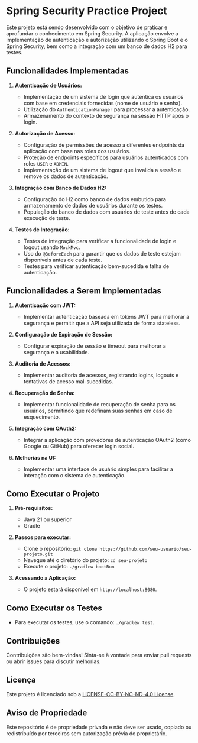 # Spring Security Practice Project

Este projeto está sendo desenvolvido com o objetivo de praticar e aprofundar o conhecimento em Spring Security. A aplicação envolve a implementação de autenticação e autorização utilizando o Spring Boot e o Spring Security, bem como a integração com um banco de dados H2 para testes.

## Funcionalidades Implementadas

1. **Autenticação de Usuários:**
   - Implementação de um sistema de login que autentica os usuários com base em credenciais fornecidas (nome de usuário e senha).
   - Utilização do `AuthenticationManager` para processar a autenticação.
   - Armazenamento do contexto de segurança na sessão HTTP após o login.

2. **Autorização de Acesso:**
   - Configuração de permissões de acesso a diferentes endpoints da aplicação com base nas roles dos usuários.
   - Proteção de endpoints específicos para usuários autenticados com roles `USER` e `ADMIN`.
   - Implementação de um sistema de logout que invalida a sessão e remove os dados de autenticação.

3. **Integração com Banco de Dados H2:**
   - Configuração do H2 como banco de dados embutido para armazenamento de dados de usuários durante os testes.
   - População do banco de dados com usuários de teste antes de cada execução de teste.

4. **Testes de Integração:**
   - Testes de integração para verificar a funcionalidade de login e logout usando `MockMvc`.
   - Uso do `@BeforeEach` para garantir que os dados de teste estejam disponíveis antes de cada teste.
   - Testes para verificar autenticação bem-sucedida e falha de autenticação.

## Funcionalidades a Serem Implementadas

1. **Autenticação com JWT:**
   - Implementar autenticação baseada em tokens JWT para melhorar a segurança e permitir que a API seja utilizada de forma stateless.

2. **Configuração de Expiração de Sessão:**
   - Configurar expiração de sessão e timeout para melhorar a segurança e a usabilidade.

3. **Auditoria de Acessos:**
   - Implementar auditoria de acessos, registrando logins, logouts e tentativas de acesso mal-sucedidas.

4. **Recuperação de Senha:**
   - Implementar funcionalidade de recuperação de senha para os usuários, permitindo que redefinam suas senhas em caso de esquecimento.

5. **Integração com OAuth2:**
   - Integrar a aplicação com provedores de autenticação OAuth2 (como Google ou GitHub) para oferecer login social.

6. **Melhorias na UI:**
   - Implementar uma interface de usuário simples para facilitar a interação com o sistema de autenticação.

## Como Executar o Projeto

1. **Pré-requisitos:**
   - Java 21 ou superior
   - Gradle

2. **Passos para executar:**
   - Clone o repositório: `git clone https://github.com/seu-usuario/seu-projeto.git`
   - Navegue até o diretório do projeto: `cd seu-projeto`
   - Execute o projeto: `./gradlew bootRun`

3. **Acessando a Aplicação:**
   - O projeto estará disponível em `http://localhost:8080`.

## Como Executar os Testes

- Para executar os testes, use o comando: `./gradlew test`.

## Contribuições

Contribuições são bem-vindas! Sinta-se à vontade para enviar pull requests ou abrir issues para discutir melhorias.

## Licença

Este projeto é licenciado sob a [LICENSE-CC-BY-NC-ND-4.0 License](LICENSE).

## Aviso de Propriedade

Este repositório é de propriedade privada e não deve ser usado, copiado ou redistribuído por terceiros sem autorização prévia do proprietário.
